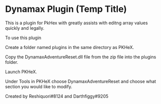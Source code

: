# Dynamax Plugin (Temp Title)

This is a plugin for PkHex with greatly assists with editng array values quickly and legally.

To use this plugin

Create a folder named plugins in the same directory as PKHeX.

Copy the DynamaxAdventureReset.dll file from the zip file into the plugins folder.

Launch PKHeX.

Under Tools in PKHeX choose DynamaxAdventureReset and choose what section you would like to modify.

Created by Reshiquori#8124 and Darthfiggy#9205
